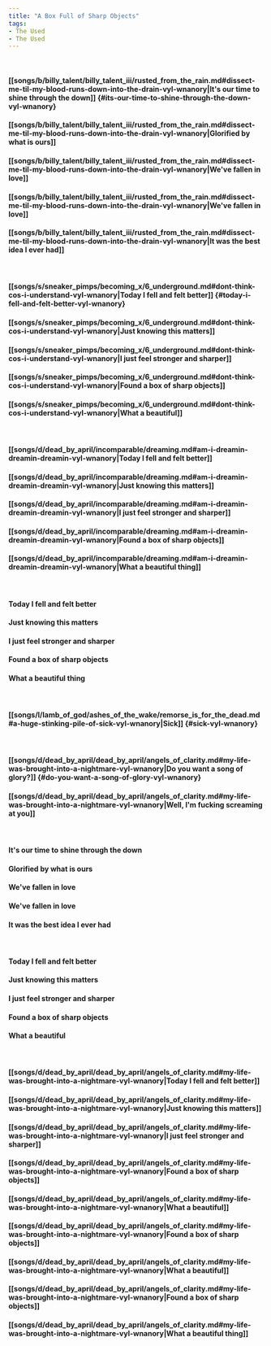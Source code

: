 ```yaml
---
title: "A Box Full of Sharp Objects"
tags:
- The Used
- The Used
---
```

&nbsp;
#### [[songs/b/billy_talent/billy_talent_iii/rusted_from_the_rain.md#dissect-me-til-my-blood-runs-down-into-the-drain-vyl-wnanory|It's our time to shine through the down]] {#its-our-time-to-shine-through-the-down-vyl-wnanory}
#### [[songs/b/billy_talent/billy_talent_iii/rusted_from_the_rain.md#dissect-me-til-my-blood-runs-down-into-the-drain-vyl-wnanory|Glorified by what is ours]]
#### [[songs/b/billy_talent/billy_talent_iii/rusted_from_the_rain.md#dissect-me-til-my-blood-runs-down-into-the-drain-vyl-wnanory|We've fallen in love]]
#### [[songs/b/billy_talent/billy_talent_iii/rusted_from_the_rain.md#dissect-me-til-my-blood-runs-down-into-the-drain-vyl-wnanory|We've fallen in love]]
#### [[songs/b/billy_talent/billy_talent_iii/rusted_from_the_rain.md#dissect-me-til-my-blood-runs-down-into-the-drain-vyl-wnanory|It was the best idea I ever had]]
&nbsp;
#### [[songs/s/sneaker_pimps/becoming_x/6_underground.md#dont-think-cos-i-understand-vyl-wnanory|Today I fell and felt better]] {#today-i-fell-and-felt-better-vyl-wnanory}
#### [[songs/s/sneaker_pimps/becoming_x/6_underground.md#dont-think-cos-i-understand-vyl-wnanory|Just knowing this matters]]
#### [[songs/s/sneaker_pimps/becoming_x/6_underground.md#dont-think-cos-i-understand-vyl-wnanory|I just feel stronger and sharper]]
#### [[songs/s/sneaker_pimps/becoming_x/6_underground.md#dont-think-cos-i-understand-vyl-wnanory|Found a box of sharp objects]]
#### [[songs/s/sneaker_pimps/becoming_x/6_underground.md#dont-think-cos-i-understand-vyl-wnanory|What a beautiful]]
&nbsp;
#### [[songs/d/dead_by_april/incomparable/dreaming.md#am-i-dreamin-dreamin-dreamin-vyl-wnanory|Today I fell and felt better]]
#### [[songs/d/dead_by_april/incomparable/dreaming.md#am-i-dreamin-dreamin-dreamin-vyl-wnanory|Just knowing this matters]]
#### [[songs/d/dead_by_april/incomparable/dreaming.md#am-i-dreamin-dreamin-dreamin-vyl-wnanory|I just feel stronger and sharper]]
#### [[songs/d/dead_by_april/incomparable/dreaming.md#am-i-dreamin-dreamin-dreamin-vyl-wnanory|Found a box of sharp objects]]
#### [[songs/d/dead_by_april/incomparable/dreaming.md#am-i-dreamin-dreamin-dreamin-vyl-wnanory|What a beautiful thing]]
&nbsp;
#### Today I fell and felt better
#### Just knowing this matters
#### I just feel stronger and sharper
#### Found a box of sharp objects
#### What a beautiful thing
&nbsp;
#### [[songs/l/lamb_of_god/ashes_of_the_wake/remorse_is_for_the_dead.md#a-huge-stinking-pile-of-sick-vyl-wnanory|Sick]] {#sick-vyl-wnanory}
&nbsp;
#### [[songs/d/dead_by_april/dead_by_april/angels_of_clarity.md#my-life-was-brought-into-a-nightmare-vyl-wnanory|Do you want a song of glory?]] {#do-you-want-a-song-of-glory-vyl-wnanory}
#### [[songs/d/dead_by_april/dead_by_april/angels_of_clarity.md#my-life-was-brought-into-a-nightmare-vyl-wnanory|Well, I'm fucking screaming at you]]
&nbsp;
#### It's our time to shine through the down
#### Glorified by what is ours
#### We've fallen in love
#### We've fallen in love
#### It was the best idea I ever had
&nbsp;
#### Today I fell and felt better
#### Just knowing this matters
#### I just feel stronger and sharper
#### Found a box of sharp objects
#### What a beautiful
&nbsp;
#### [[songs/d/dead_by_april/dead_by_april/angels_of_clarity.md#my-life-was-brought-into-a-nightmare-vyl-wnanory|Today I fell and felt better]]
#### [[songs/d/dead_by_april/dead_by_april/angels_of_clarity.md#my-life-was-brought-into-a-nightmare-vyl-wnanory|Just knowing this matters]]
#### [[songs/d/dead_by_april/dead_by_april/angels_of_clarity.md#my-life-was-brought-into-a-nightmare-vyl-wnanory|I just feel stronger and sharper]]
#### [[songs/d/dead_by_april/dead_by_april/angels_of_clarity.md#my-life-was-brought-into-a-nightmare-vyl-wnanory|Found a box of sharp objects]]
#### [[songs/d/dead_by_april/dead_by_april/angels_of_clarity.md#my-life-was-brought-into-a-nightmare-vyl-wnanory|What a beautiful]]
#### [[songs/d/dead_by_april/dead_by_april/angels_of_clarity.md#my-life-was-brought-into-a-nightmare-vyl-wnanory|Found a box of sharp objects]]
#### [[songs/d/dead_by_april/dead_by_april/angels_of_clarity.md#my-life-was-brought-into-a-nightmare-vyl-wnanory|What a beautiful]]
#### [[songs/d/dead_by_april/dead_by_april/angels_of_clarity.md#my-life-was-brought-into-a-nightmare-vyl-wnanory|Found a box of sharp objects]]
#### [[songs/d/dead_by_april/dead_by_april/angels_of_clarity.md#my-life-was-brought-into-a-nightmare-vyl-wnanory|What a beautiful thing]]
